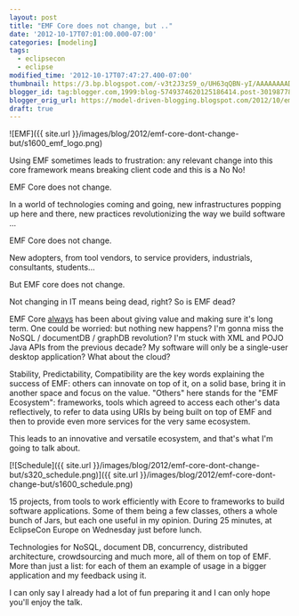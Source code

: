 ```yaml
---
layout: post
title: "EMF Core does not change, but .."
date: '2012-10-17T07:01:00.000-07:00'
categories: [modeling]
tags:
  - eclipsecon
  - eclipse
modified_time: '2012-10-17T07:47:27.400-07:00'
thumbnail: https://3.bp.blogspot.com/-v3t2J3zS9_o/UH63qQBN-yI/AAAAAAAAD9A/EC4RXRMOZlw/s72-c/emf_logo.png
blogger_id: tag:blogger.com,1999:blog-5749374620125186414.post-3019877802021206875
blogger_orig_url: https://model-driven-blogging.blogspot.com/2012/10/emf-core-dont-change-but.html
draft: true
---
```


![EMF]({{ site.url }}/images/blog/2012/emf-core-dont-change-but/s1600_emf_logo.png)

Using EMF sometimes leads to frustration: any relevant change into this core framework means breaking client code and this is a No No!

EMF Core does not change.

In a world of technologies coming and going, new infrastructures popping up here and there, new practices revolutionizing the way we build software ...

EMF Core does not change.

New adopters, from tool vendors, to service providers, industrials, consultants, students...

But EMF core does not change.

Not changing in IT means being dead, right? So is EMF dead?

EMF Core [always](https://ed-merks.blogspot.fr/2008/04/teflon-programming.html) has been about giving value and making sure it's long term. One could be worried: but nothing new happens? I'm gonna miss the NoSQL / documentDB / graphDB revolution? I'm stuck with XML and POJO Java APIs from the previous decade? My software will only be a single-user desktop application? What about the cloud?

Stability, Predictability, Compatibility are the key words explaining the success of EMF: others can innovate on top of it, on a solid base, bring it in another space and focus on the value. "Others" here stands for the "EMF Ecosystem": frameworks, tools which agreed to access each other's data reflectively, to refer to data using URIs by being built on top of EMF and then to provide even more services for the very same ecosystem.

This leads to an innovative and versatile ecosystem, and that's what I'm going to talk about.

[![Schedule]({{ site.url }}/images/blog/2012/emf-core-dont-change-but/s320_schedule.png)]({{ site.url }}/images/blog/2012/emf-core-dont-change-but/s1600_schedule.png)

15 projects, from tools to work efficiently with Ecore to frameworks to build software applications. Some of them being a few classes, others a whole bunch of Jars, but each one useful in my opinion. During 25 minutes, at EclipseCon Europe on Wednesday just before lunch.

Technologies for NoSQL, document DB, concurrency, distributed architecture, crowdsourcing and much more, all of them on top of EMF. More than just a list: for each of them an example of usage in a bigger application and my feedback using it.

I can only say I already had a lot of fun preparing it and I can only hope you'll enjoy the talk.

